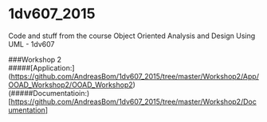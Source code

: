 # 1dv607_2015
Code and stuff from the course Object Oriented Analysis and Design Using UML - 1dv607

###Workshop 2   
#####[Application:] (https://github.com/AndreasBom/1dv607_2015/tree/master/Workshop2/App/OOAD_Workshop2/OOAD_Workshop2)   
(#####Documentatioin:)[https://github.com/AndreasBom/1dv607_2015/tree/master/Workshop2/Documentation]   

